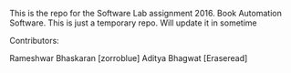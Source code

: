 This is the repo for the Software Lab assignment 2016.
Book Automation Software.
This is just a temporary repo. Will update it in sometime

Contributors:

Rameshwar Bhaskaran [zorroblue]
Aditya Bhagwat [Eraseread]

